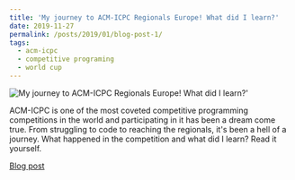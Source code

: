 ```yaml
---
title: 'My journey to ACM-ICPC Regionals Europe! What did I learn?'
date: 2019-11-27
permalink: /posts/2019/01/blog-post-1/
tags:
  - acm-icpc
  - competitive programing
  - world cup
---
```


![My journey to ACM-ICPC Regionals Europe! What did I learn?'](https://anubratabhowmick.github.io/files/icpc-logo.png)

ACM-ICPC is one of the most coveted competitive programming competitions in the world and participating in it has been a dream come true. From struggling to code to reaching the regionals, it's been a hell of a journey. What happened in the competition and what did I learn? Read it yourself.

[Blog post](https://medium.com/anoob-ai/my-journey-to-acm-icpc-regionals-europe-what-did-i-learn-b0900da2b9bf)
